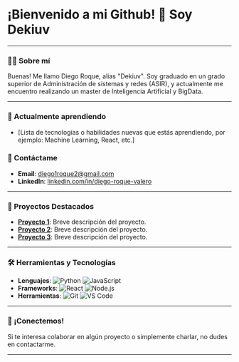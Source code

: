 # ¡Bienvenido a mi Github! 👋 Soy Dekiuv

---

### 👨‍💻 Sobre mí
Buenas! Me llamo Diego Roque, alias "Dekiuv".
Soy graduado en un grado superior de Administración de sistemas y redes (ASIR), y actualmente me encuentro realizando un master de Inteligencia Artificial y BigData.

---

### 🌱 Actualmente aprendiendo
- [Lista de tecnologías o habilidades nuevas que estás aprendiendo, por ejemplo: Machine Learning, React, etc.]

### 💬 Contáctame
- **Email**: [diego1roque2@gmail.com](mailto:diego1roque2@gmail.com)
- **LinkedIn**: [linkedin.com/in/diego-roque-valero](https://www.linkedin.com/in/diego-roque-valero)
---

### 🚀 Proyectos Destacados
- **[Proyecto 1](enlace-al-proyecto)**: Breve descripción del proyecto.
- **[Proyecto 2](enlace-al-proyecto)**: Breve descripción del proyecto.
- **[Proyecto 3](enlace-al-proyecto)**: Breve descripción del proyecto.

---

### 🛠️ Herramientas y Tecnologías
- **Lenguajes**: ![Python](https://img.shields.io/badge/Python-3776AB?style=flat&logo=python&logoColor=white) ![JavaScript](https://img.shields.io/badge/JavaScript-F7DF1E?style=flat&logo=javascript&logoColor=black)
- **Frameworks**: ![React](https://img.shields.io/badge/React-61DAFB?style=flat&logo=react&logoColor=black) ![Node.js](https://img.shields.io/badge/Node.js-339933?style=flat&logo=nodedotjs&logoColor=white)
- **Herramientas**: ![Git](https://img.shields.io/badge/Git-F05032?style=flat&logo=git&logoColor=white) ![VS Code](https://img.shields.io/badge/VS%20Code-007ACC?style=flat&logo=visual-studio-code&logoColor=white)

---

### 🙌 ¡Conectemos!
Si te interesa colaborar en algún proyecto o simplemente charlar, no dudes en contactarme.

---

